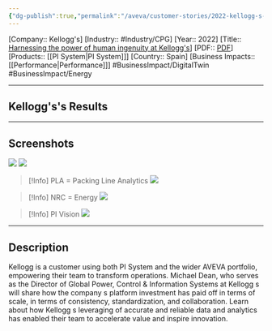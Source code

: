 ```yaml
---
{"dg-publish":true,"permalink":"/aveva/customer-stories/2022-kellogg-s-harnessing-the-power-of-human-ingenuity-at-kellogg-s/"}
---
```


[Company:: Kellogg's]
[Industry:: #Industry/CPG]
[Year:: 2022]
[Title:: [Harnessing the power of human ingenuity at Kellogg's](https://resources.osisoft.com/presentations/harnessing-the-power-of-human-ingenuity-at-kellogg-s/)]
[PDF:: [PDF](https://cdn.osisoft.com/osi/presentations/2022-AVEVA-Amsterdam/UC22EU-D1KY050-Kellogg-Dean-The-Role-Of-Human-Ingenuity.pdf)]
[Products:: [[PI System\|PI System]]]
[Country:: Spain]
[Business Impacts:: [[Performance\|Performance]]] 
#BusinessImpact/DigitalTwin #BusinessImpact/Energy 

---
## Kellogg's's Results

---
## Screenshots
![](https://i.imgur.com/nQwBgWW.png)
![](https://i.imgur.com/rBZ6mhG.png)
> [!Info] PLA = Packing Line Analytics
> ![](https://i.imgur.com/ItQORBN.png)

> [!Info] NRC = Energy
> ![](https://i.imgur.com/NTrL7LE.png)


> [!Info] PI Vision
![](https://i.imgur.com/Tr6qe92.png)
---
## Description
Kellogg is a customer using both PI System and the wider AVEVA portfolio, empowering their team to transform operations. Michael Dean, who serves as the Director of Global Power, Control & Information Systems at Kellogg s will share how the company s platform investment has paid off in terms of scale, in terms of consistency, standardization, and collaboration. Learn about how Kellogg s leveraging of accurate and reliable data and analytics has enabled their team to accelerate value and inspire innovation.